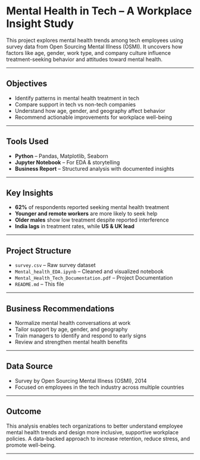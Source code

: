 # Mental Health in Tech – A Workplace Insight Study

This project explores mental health trends among tech employees using survey data from Open Sourcing Mental Illness (OSMI). It uncovers how factors like age, gender, work type, and company culture influence treatment-seeking behavior and attitudes toward mental health.

---

## Objectives

- Identify patterns in mental health treatment in tech  
- Compare support in tech vs non-tech companies  
- Understand how age, gender, and geography affect behavior  
- Recommend actionable improvements for workplace well-being  

---

## Tools Used

- **Python** – Pandas, Matplotlib, Seaborn  
- **Jupyter Notebook** – For EDA & storytelling  
- **Business Report** – Structured analysis with documented insights  

---

## Key Insights

- **62%** of respondents reported seeking mental health treatment  
- **Younger and remote workers** are more likely to seek help  
- **Older males** show low treatment despite reported interference  
- **India lags** in treatment rates, while **US & UK lead**  

---

## Project Structure

- `survey.csv` – Raw survey dataset  
- `Mental_health_EDA.ipynb` – Cleaned and visualized notebook  
- `Mental_Health_Tech_Documentation.pdf` – Project Documentation 
- `README.md` – This file  

---

## Business Recommendations

- Normalize mental health conversations at work  
- Tailor support by age, gender, and geography  
- Train managers to identify and respond to early signs  
- Review and strengthen mental health benefits  

---

## Data Source

- Survey by Open Sourcing Mental Illness (OSMI), 2014  
- Focused on employees in the tech industry across multiple countries  

---

## Outcome

This analysis enables tech organizations to better understand employee mental health trends and design more inclusive, supportive workplace policies. A data-backed approach to increase retention, reduce stress, and promote well-being.

---
